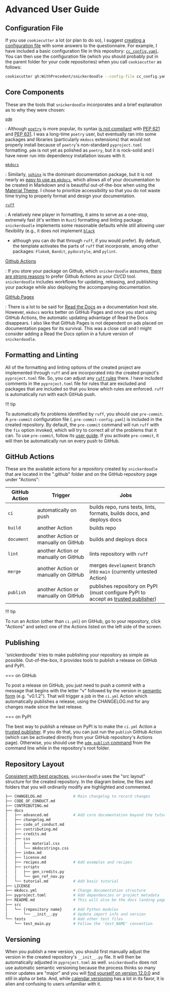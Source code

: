 # Advanced User Guide

## Configuration File

If you use `cookiecutter` a lot (or plan to do so), I suggest [creating a
configuration
file](https://cookiecutter.readthedocs.io/en/2.3.0/advanced/user_config.html)
with some answers to the questionnaire. For example, I have included a
basic configuration file in this repository:
[`cc_config.yaml`](https://github.com/WithPrecedent/snickerdoodle/blob/main/cc_config.yaml).
You can then use the configuration file (which you should probably put in the
parent folder for your code repositories) when you call `cookiecutter` as
follows:

```sh
cookiecutter gh:WithPrecedent/snickerdoodle --config-file cc_config.yaml
```

## Core Components

These are the tools that `snickerdoodle` incorporates and a brief explanation as
to why they were chosen:

[`pdm`](https://pdm.fming.dev/latest/)

: Although [`poetry`](https://python-poetry.org/) is more popular, its syntax
  [is not
  compliant](https://github.com/python-poetry/roadmap/issues/3) with [PEP
  621](https://peps.python.org/pep-0621/) and  [PEP 631](https://peps.python.org/pep-0631/). I was a long-time `poetry` user, but
  eventually ran into some packages and libraries (particularly `mkdocs`
  extensions) that would not properly install because of `poetry`'s non-standard
  `pyproject.toml` formatting. `pdm` is not yet as polished as `poetry`, but it
  is rock-solid and I have never run into dependency installation issues with
  it.

[`mkdocs`](https://www.mkdocs.org/)

: Similarly,
  [`sphinx`](https://www.sphinx-doc.org/en/master/) is the dominant
  documentation package, but it is not nearly as [easy to use as `mkdocs`](https://squidfunk.github.io/mkdocs-material/alternatives/), which allows
  all of your documentation to be created in Markdown and is beautiful
  out-of-the-box when using the [Material
  Theme](https://squidfunk.github.io/mkdocs-material/). I chose to prioritize
  accessibility so that you do not waste time trying to properly format and
  design your documentation.

[`ruff`](https://github.com/astral-sh/ruff)

: A relatively new player in formatting, it aims to serve as a one-stop,
extremely fast (it's written in `Rust`) formatting and linting package.
`snickerdoodle` implements some reasonable defaults while still allowing user
flexibility (e.g., it does not implement [`black`](https://github.com/psf/black)
- although you can do that through `ruff`, if you would prefer). By default, the
template activates the parts of `ruff` that incorporate, among other packages:
`Flake8`, `Bandit`, `pydocstyle`, and `pylint`.

[Github Actions](https://github.com/features/actions)

: If you store your package on Github, which `snickerdoodle` assumes, [there are
strong reasons](https://resources.github.com/devops/tools/automation/actions/)
to prefer Github Actions as your CI/CD tool. `snickerdoodle` includes workflows
for updating, releasing, and publishing your package while also deploying the
accompanying documentation.

[GitHub Pages](https://pages.github.com/) 

: There is a lot to be said for [Read the Docs](https://readthedocs.com) as a
documentation host site. However, `mkdocs` works better on GitHub Pages and once
you start using GitHub Actions, the automatic updating advantage of Read the
Docs disappears. I also like that GitHub Pages is not dependent on ads placed on
documentation pages for its survival. This was a close call and I might consider
adding a Read the Docs option in a future version of `snickerdoodle`.

## Formatting and Linting

All of the formatting and linting options of the created project are implemented
through `ruff` and are incorporated into the created
project's `pyproject.toml` file. So, you can adjust any [`ruff`
rules](https://beta.ruff.rs/docs/rules/) there. I have included comments in the
`pyproject.toml` file for rules that are excluded and packages that are included
so that you know which rules are enforced. `ruff` is automatically run with
each GitHub push.

!!! tip

To automatically fix problems identified by `ruff`, you should use `pre-commit`. A
`pre-commit` configuration file (`.pre-commit-config.yaml`) is included in the
created repository.  By default, the `pre-commit` command will run `ruff` with
the `fix` option invoked, which will try to correct all of the problems that it
can. To use `pre-commit`, follow its [user
guide](https://pre-commit.com/#usage). If you activate `pre-commit`, it will
then be automatically run on every push to GitHub.

## GitHub Actions

These are the available actions for a repository created by `snickerdoodle` that
are located in the ".github" folder and on the GitHub repository page under "Actions":

| GitHub Action | Trigger | Jobs |
| --- | --- | --- |
| `ci` | automatically on push | builds repo, runs tests, lints, formats, builds docs, and deploys docs |
| `build` | another Action | builds repo |
| `document` | another Action or manually on GitHub| builds and deploys docs |
| `lint` | another Action or manually on GitHub | lints repository with `ruff` |
| `merge` | another Action or manually on GitHub | merges `development` branch into `main` (currently untested Action) |
| `publish` | another Action or manually on GitHub | publishes repository on PyPI (must configure PyPI to accept as [trusted publisher](https://docs.pypi.org/trusted-publishers/adding-a-publisher/)) |

!!! tip

To run an Action (other than `ci.yml`) on GitHub, go to your repository, click "Actions" and select
one of the Actions listed on the left side of the screen.

## Publishing

'snickerdoodle` tries to make publishing your repository as simple as possible.
Out-of-the-box, it provides tools to publish a release on GitHub and PyPI.

=== on GitHub

To post a release on GitHub, you just need to push a commit with a message that
begins with the letter "v" followed by the version in [semantic
form](https://semver.org/) (e.g. "v0.1.2"). That will trigger a job in the
`ci.yml` Action which automatically publishes a release, using the CHANGELOG.md
for any changes made since the last release.

=== on PyPI

The best way to publish a release on PyPI is to make the `ci.yml` Action a
[trusted
publisher](https://docs.pypi.org/trusted-publishers/adding-a-publisher/). If you
do that, you can just run the `publish` GitHub
Action (which can be activated directly from your GitHub repository's Actions
page). Otherwise, you should use the [`pdm publish`
command](https://pdm.fming.dev/latest/usage/publish/) from the command line
while in the repository's root folder.

## Repository Layout

[Consistent with best
practices](https://packaging.python.org/en/latest/discussions/src-layout-vs-flat-layout/),
`snickerdoodle` uses the "src layout" structure for the created repository. In
the diagram below, the files and folders
that you will ordinarily modify are highlighted and commented.

```sh hl_lines=" 1 5 15 19 21 22 23 25 26 27 28"
├── CHANGELOG.md              # Main changelog to record changes
├── CODE_OF_CONDUCT.md
├── CONTRIBUTING.md
├── docs
│   ├── advanced.md           # Add core documentation beyond the tutorial
│   ├── changelog.md
│   ├── code_of_conduct.md
│   ├── contributing.md
│   ├── credits.md
│   ├── css
│   │   ├── material.css
│   │   └── mkdocstrings.css
│   ├── index.md
│   ├── license.md
│   ├── recipes.md            # Add examples and recipes
│   ├── scripts
│   │   ├── gen_credits.py
│   │   └── gen_ref_nav.py
│   └── tutorial.md           # Add basic tutorial
├── LICENSE
├── mkdocs.yml                # Change documentation structure
├── pyproject.toml            # Add dependencies or project metadata
├── README.md                 # This will also be the docs landing page
├── src
│   └── {repository name}     # Add Python modules
│       └── __init__.py       # Update import info and version 
└── tests                     # Add other test files
    └── test_main.py          # Follow the 'test_NAME' convention
```

## Versioning

When you publish a new version, you should first manually adjust the version in
the created repository's `__init__.py` file. It will then be automatically
adjusted in `pyproject.toml` as well. `snickerdoodle` does not use automatic semantic
versioning because the process thinks so many minor updates are "major" and you
will [find yourself on version
12.0.0](https://hynek.me/articles/semver-will-not-save-you/) and still in alpha
or beta. And, while [calendar versioning](https://calver.org/) has a lot in its favor, it
is alien and confusing to users unfamiliar with it.
